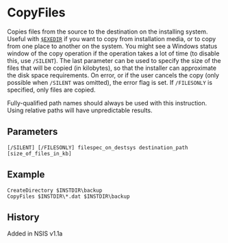 # CopyFiles

Copies files from the source to the destination on the installing system. Useful with [`$EXEDIR`][1] if you want to copy from installation media, or to copy from one place to another on the system. You might see a Windows status window of the copy operation if the operation takes a lot of time (to disable this, use `/SILENT`). The last parameter can be used to specify the size of the files that will be copied (in kilobytes), so that the installer can approximate the disk space requirements. On error, or if the user cancels the copy (only possible when `/SILENT` was omitted), the error flag is set. If `/FILESONLY` is specified, only files are copied.

Fully-qualified path names should always be used with this instruction. Using relative paths will have unpredictable results.

## Parameters

    [/SILENT] [/FILESONLY] filespec_on_destsys destination_path [size_of_files_in_kb]

## Example

    CreateDirectory $INSTDIR\backup
    CopyFiles $INSTDIR\*.dat $INSTDIR\backup

## History

Added in NSIS v1.1a

[1]: ../Variables/EXEDIR.md